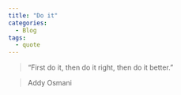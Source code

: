 ```yaml
---
title: "Do it"
categories:
  - Blog
tags:
  - quote
---
```


> “First do it, then do it right, then do it better.”  

>  Addy Osmani 